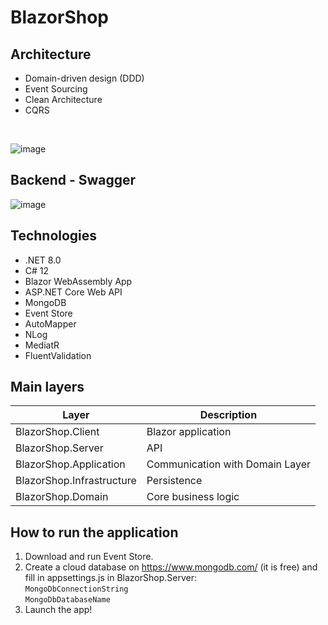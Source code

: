 # BlazorShop

## Architecture

- Domain-driven design (DDD)
- Event Sourcing
- Clean Architecture
- CQRS

<br/>

![image](https://github.com/user-attachments/assets/2e563079-27ba-44e0-b7da-211df5b9d84f)

## Backend - Swagger

![image](https://github.com/user-attachments/assets/08f1292a-9dd2-4fc3-985b-75ac2ba0284c)


## Technologies
- .NET 8.0
- C# 12
- Blazor WebAssembly App
- ASP.NET Core Web API
- MongoDB
- Event Store
- AutoMapper
- NLog
- MediatR
- FluentValidation

## Main layers

| Layer | Description |
| ------ | ------ |
| BlazorShop.Client | Blazor application |
| BlazorShop.Server | API |
| BlazorShop.Application | Communication with Domain Layer |
| BlazorShop.Infrastructure | Persistence |
| BlazorShop.Domain | Core business logic |


## How to run the application
1. Download and run Event Store.
2. Create a cloud database on https://www.mongodb.com/ (it is free) and fill in appsettings.js in BlazorShop.Server: <br/>
```MongoDbConnectionString``` <br/>
```MongoDbDatabaseName``` <br/>
3. Launch the app!
